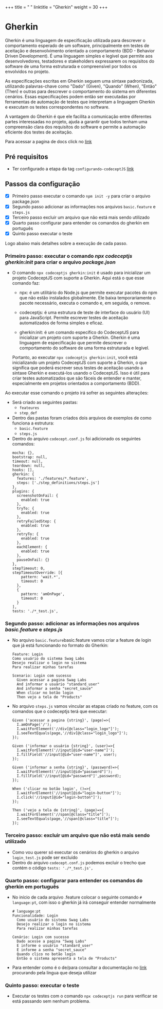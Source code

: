 +++
title = " "
linktitle = "Gherkin"
weight = 30
+++
# Gherkin

Gherkin é uma linguagem de especificação utilizada para descrever o comportamento esperado de um software, principalmente em testes de aceitação e desenvolvimento orientado a comportamento (BDD - Behavior Driven Development). É uma linguagem simples e legível que permite aos desenvolvedores, testadores e stakeholders expressarem os requisitos do software de uma forma estruturada e compreensível por todos os envolvidos no projeto.

As especificações escritas em Gherkin seguem uma sintaxe padronizada, utilizando palavras-chave como "Dado" (Given), "Quando" (When), "Então" (Then) e outras para descrever o comportamento do sistema em diferentes cenários. Essas especificações podem então ser executadas por ferramentas de automação de testes que interpretam a linguagem Gherkin e executam os testes correspondentes no software.

A vantagem do Gherkin é que ele facilita a comunicação entre diferentes partes interessadas no projeto, ajuda a garantir que todos tenham uma compreensão clara dos requisitos do software e permite a automação eficiente dos testes de aceitação.

Para acessar a pagina de docs click no [link](https://cucumber.io/docs/gherkin/reference/)

## Pré requisitos

* Ter configurado a etapa da tag `configurando-codeceptJS` [link](./codeceptJS.md)
 
 
## Passos da configuração
- [X] Primeiro passo executar o comando `npm init -y` para criar o arquivo package.json
- [X] Segundo passo adicionar as informações nos arquivos `basic.feature` e `steps.js`
- [X] Terceiro passo excluir um arquivo que não está mais sendo utilizado
- [X] Quarto passo configurar para entender os comandos do gherkin em português
- [X] Quinto passo executar o teste

Logo abaixo mais detalhes sobre a execução de cada passo.

### Primeiro passo: executar o comando ***npx codeceptjs gherkin:init*** para criar o arquivo ***package.json***
* O comando `npx codeceptjs gherkin:init` é usado para inicializar um projeto CodeceptJS com suporte a Gherkin. Aqui está o que esse comando faz:

  * npx: é um utilitário do Node.js que permite executar pacotes do npm que não estão instalados globalmente. Ele baixa temporariamente o pacote necessário, executa o comando e, em seguida, o remove.

  * codeceptjs: é uma estrutura de teste de interface do usuário (UI) para JavaScript. Permite escrever testes de aceitação automatizados de forma simples e eficaz.

  * gherkin:init: é um comando específico do CodeceptJS para inicializar um projeto com suporte a Gherkin. Gherkin é uma linguagem de especificação que permite descrever o comportamento do software de uma forma estruturada e legível.

  Portanto, ao executar `npx codeceptjs gherkin:init`, você está inicializando um projeto CodeceptJS com suporte a Gherkin, o que significa que poderá escrever seus testes de aceitação usando a sintaxe Gherkin e executá-los usando o CodeceptJS. Isso é útil para criar testes automatizados que são fáceis de entender e manter, especialmente em projetos orientados a comportamento (BDD).

Ao executar esse comando o projeto irá sofrer as seguintes alterações:
 
* Será criado as seguintes pastas:
   *  `feateures`
   *  `step_def`
* Dentro das pastas foram criados dois arquivos de exemplos de como funciona a estrutura:
  * `basic.feature`
  * `steps.js`
* Dentro do arquivo `codecept.conf.js` foi adicionado os seguintes comandos:
  ```
  mocha: {},
  bootstrap: null,
  timeout: null,
  teardown: null,
  hooks: [],
  gherkin: {
    features: './features/*.feature',
    steps: ['./step_definitions/steps.js']
  },
  plugins: {
    screenshotOnFail: {
      enabled: true
    },
    tryTo: {
      enabled: true
    },
    retryFailedStep: {
      enabled: true
    },
    retryTo: {
      enabled: true
    },
    eachElement: {
      enabled: true
    },
    pauseOnFail: {}
  },
  stepTimeout: 0,
  stepTimeoutOverride: [{
      pattern: 'wait.*',
      timeout: 0
    },
    {
      pattern: 'amOnPage',
      timeout: 0
    }
  ],
  tests: './*_test.js',
  ```

### Segundo passo: adicionar as informações nos arquivos ***basic.feature*** e ***steps.js***

* No arquivo `basic.feature`basic.feature vamos criar a feature de login que já está funcionando no formato do Gherkin:
  ```
  Feature: Login
  Como usuário do sistema Swag Labs
  Desejo realizar o login no sistema
  Para realizar minhas tarefas

  Scenario: Login com sucesso
    Given acessar a pagina Swag Labs
    And informar o usuário "standard_user"
    And informar a senha "secret_sauce"
    When clicar no botão login
    Then vejo a tela de "Products"
  ```
* No arquivo `steps.js` vamos vincular as etapas criado no feature, com os comandos que o codeceptjs terá que executar:
  ```
  Given ('acessar a pagina {string}', (page)=>{
    I.amOnPage('/');
    I.waitForElement('//div[@class="login_logo"]');
    I.seeTextEquals(page,'//div[@class="login_logo"]');
  });

  Given ('informar o usuário {string}', (user)=>{
    I.waitForElement('//input[@id="user-name"]');
    I.fillField('//input[@id="user-name"]', user);
  });

  Given ('informar a senha {string}', (password)=>{
    I.waitForElement('//input[@id="password"]');
    I.fillField('//input[@id="password"]',password);
  });

  When ('clicar no botão login', ()=>{
    I.waitForElement('//input[@id="login-button"]');
    I.click('//input[@id="login-button"]');
  });

  Then ('vejo a tela de {string}', (page)=>{
    I.waitForElement('//span[@class="title"]');
    I.seeTextEquals(page,'//span[@class="title"]');
  });
  ```
### Terceiro passo: excluir um arquivo que não está mais sendo utilizado
* Como vou querer só executar os cenários do gherkin o arquivo `login_test.js` pode ser excluído
* Dentro do arquivo `codecept.conf.js` podemos excluir o trecho que contém o código `tests: './*_test.js',`


### Quarto passo: configurar para entender os comandos do gherkin em português
* No início de cada arquivo .feature colocar o seguinte comando `# language:pt`, com isso o gherkin já irá conseguir entender normalmente
  ```
  # language:pt
  Funcionalidade: Login
    Como usuário do sistema Swag Labs
    Desejo realizar o login no sistema
    Para realizar minhas tarefas

  Cenário: Login com sucesso
    Dado acesse a pagina "Swag Labs"
    E informe o usuário "standard_user"
    E informe a senha "secret_sauce"
    Quando clico no botão login
    Então o sistema apresenta a tela de "Products"
  ```
* Para entender como é o de/para consultar a documentação no [link](https://cucumber.io/docs/gherkin/languages/) procurando pela lingua que deseja utilizar

### Quinto passo: executar o teste
* Executar os testes com o comando `npx codeceptjs run` para verificar se está passando sem nenhum problema.
